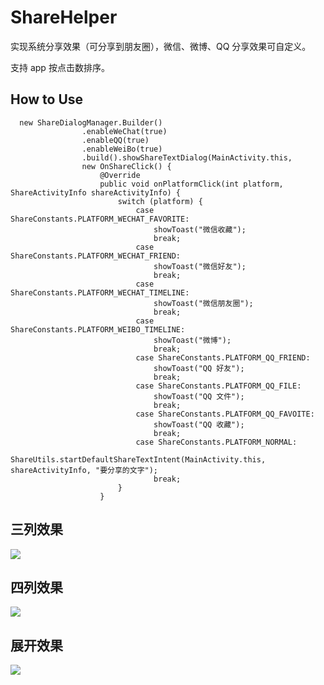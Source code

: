 # ShareHelper

实现系统分享效果（可分享到朋友圈），微信、微博、QQ 分享效果可自定义。

支持 app 按点击数排序。  

## How to Use
      new ShareDialogManager.Builder()
                    .enableWeChat(true)
                    .enableQQ(true)
                    .enableWeiBo(true)
                    .build().showShareTextDialog(MainActivity.this,
                    new OnShareClick() {
                        @Override
                        public void onPlatformClick(int platform, ShareActivityInfo shareActivityInfo) {
                            switch (platform) {
                                case ShareConstants.PLATFORM_WECHAT_FAVORITE:
                                    showToast("微信收藏");
                                    break;
                                case ShareConstants.PLATFORM_WECHAT_FRIEND:
                                    showToast("微信好友");
                                    break;
                                case ShareConstants.PLATFORM_WECHAT_TIMELINE:
                                    showToast("微信朋友圈");
                                    break;
                                case ShareConstants.PLATFORM_WEIBO_TIMELINE:
                                    showToast("微博");
                                    break;
                                case ShareConstants.PLATFORM_QQ_FRIEND:
                                    showToast("QQ 好友");
                                    break;
                                case ShareConstants.PLATFORM_QQ_FILE:
                                    showToast("QQ 文件");
                                    break;
                                case ShareConstants.PLATFORM_QQ_FAVOITE:
                                    showToast("QQ 收藏");
                                    break;
                                case ShareConstants.PLATFORM_NORMAL:
                                    ShareUtils.startDefaultShareTextIntent(MainActivity.this, shareActivityInfo, "要分享的文字");
                                    break;
                            }
                        }


## 三列效果
![](http://ww3.sinaimg.cn/mw690/6db4aff6jw1fariapn5rqj20u01hck0q.jpg)

## 四列效果
![](http://ww3.sinaimg.cn/mw690/6db4aff6jw1farib932gyj21401z44cz.jpg)

## 展开效果
![](http://ww4.sinaimg.cn/mw690/6db4aff6jw1farib2nvv4j21401z47g4.jpg)
